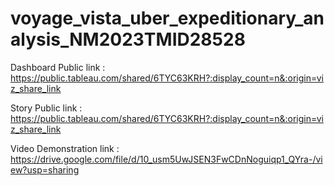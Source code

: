 # voyage_vista_uber_expeditionary_analysis_NM2023TMID28528


Dashboard Public link : https://public.tableau.com/shared/6TYC63KRH?:display_count=n&:origin=viz_share_link


Story Public link : https://public.tableau.com/shared/6TYC63KRH?:display_count=n&:origin=viz_share_link

Video Demonstration link : https://drive.google.com/file/d/10_usm5UwJSEN3FwCDnNoguiqp1_QYra-/view?usp=sharing
